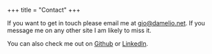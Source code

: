 +++
title = "Contact"
+++

If you want to get in touch please email me at [gio@damelio.net](mailto:gio@damelio.net). If you message me on any other site I am likely to miss it.

You can also check me out on [Github](https://github.com/giodamelio) or [LinkedIn](https://linkedin.comin/giodamelio).
